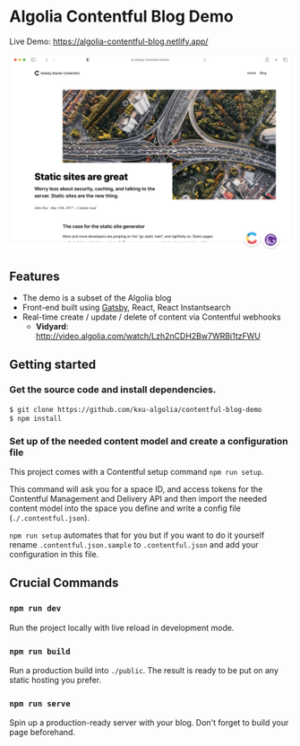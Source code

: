 # Algolia Contentful Blog Demo

Live Demo: https://algolia-contentful-blog.netlify.app/

![Demo Home Page](./screenshot.png "Demo home page")

## Features

- The demo is a subset of the Algolia blog
- Front-end built using [Gatsby](https://github.com/contentful/starter-gatsby-blog), React, React Instantsearch
- Real-time create / update / delete of content via Contentful webhooks
	- **Vidyard**: http://video.algolia.com/watch/Lzh2nCDH2Bw7WRBi1tzFWU


## Getting started

### Get the source code and install dependencies.

```
$ git clone https://github.com/kxu-algolia/contentful-blog-demo
$ npm install
```

### Set up of the needed content model and create a configuration file

This project comes with a Contentful setup command `npm run setup`.

This command will ask you for a space ID, and access tokens for the Contentful Management and Delivery API and then import the needed content model into the space you define and write a config file (`./.contentful.json`).

`npm run setup` automates that for you but if you want to do it yourself rename `.contentful.json.sample` to `.contentful.json` and add your configuration in this file.

## Crucial Commands

### `npm run dev`

Run the project locally with live reload in development mode.

### `npm run build`

Run a production build into `./public`. The result is ready to be put on any static hosting you prefer.

### `npm run serve`

Spin up a production-ready server with your blog. Don't forget to build your page beforehand.

